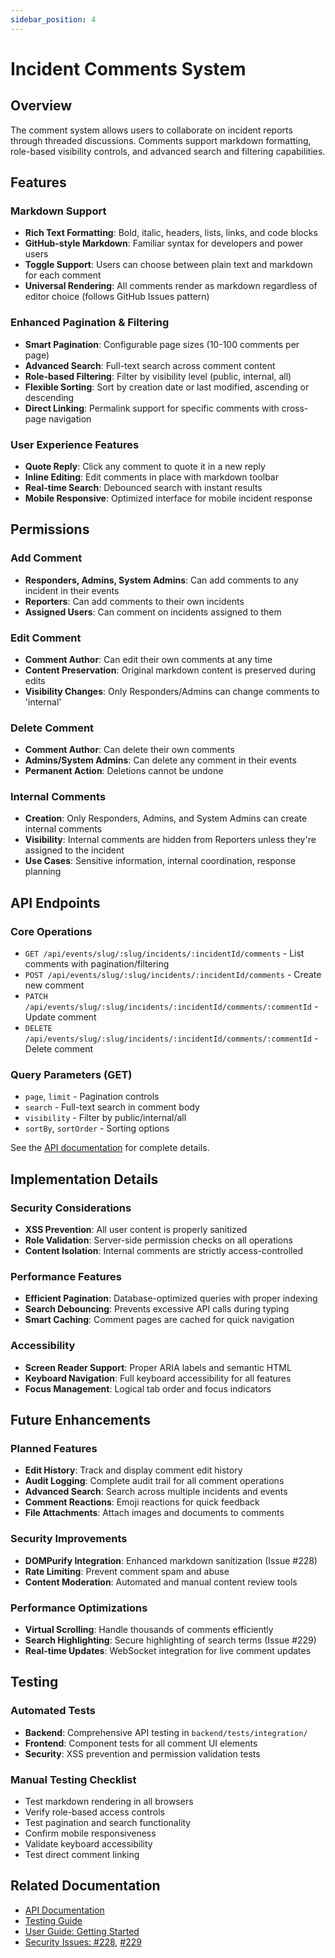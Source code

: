 ```yaml
---
sidebar_position: 4
---
```

# Incident Comments System

## Overview

The comment system allows users to collaborate on incident reports through threaded discussions. Comments support markdown formatting, role-based visibility controls, and advanced search and filtering capabilities.

## Features

### Markdown Support
- **Rich Text Formatting**: Bold, italic, headers, lists, links, and code blocks
- **GitHub-style Markdown**: Familiar syntax for developers and power users
- **Toggle Support**: Users can choose between plain text and markdown for each comment
- **Universal Rendering**: All comments render as markdown regardless of editor choice (follows GitHub Issues pattern)

### Enhanced Pagination & Filtering
- **Smart Pagination**: Configurable page sizes (10-100 comments per page)
- **Advanced Search**: Full-text search across comment content
- **Role-based Filtering**: Filter by visibility level (public, internal, all)
- **Flexible Sorting**: Sort by creation date or last modified, ascending or descending
- **Direct Linking**: Permalink support for specific comments with cross-page navigation

### User Experience Features
- **Quote Reply**: Click any comment to quote it in a new reply
- **Inline Editing**: Edit comments in place with markdown toolbar
- **Real-time Search**: Debounced search with instant results
- **Mobile Responsive**: Optimized interface for mobile incident response

## Permissions

### Add Comment
- **Responders, Admins, System Admins**: Can add comments to any incident in their events
- **Reporters**: Can add comments to their own incidents
- **Assigned Users**: Can comment on incidents assigned to them

### Edit Comment
- **Comment Author**: Can edit their own comments at any time
- **Content Preservation**: Original markdown content is preserved during edits
- **Visibility Changes**: Only Responders/Admins can change comments to 'internal'

### Delete Comment
- **Comment Author**: Can delete their own comments
- **Admins/System Admins**: Can delete any comment in their events
- **Permanent Action**: Deletions cannot be undone

### Internal Comments
- **Creation**: Only Responders, Admins, and System Admins can create internal comments
- **Visibility**: Internal comments are hidden from Reporters unless they're assigned to the incident 
- **Use Cases**: Sensitive information, internal coordination, response planning

## API Endpoints

### Core Operations
- `GET /api/events/slug/:slug/incidents/:incidentId/comments` - List comments with pagination/filtering
- `POST /api/events/slug/:slug/incidents/:incidentId/comments` - Create new comment
- `PATCH /api/events/slug/:slug/incidents/:incidentId/comments/:commentId` - Update comment
- `DELETE /api/events/slug/:slug/incidents/:incidentId/comments/:commentId` - Delete comment

### Query Parameters (GET)
- `page`, `limit` - Pagination controls
- `search` - Full-text search in comment body
- `visibility` - Filter by public/internal/all
- `sortBy`, `sortOrder` - Sorting options

See the [API documentation](./api/overview) for complete details.

## Implementation Details

### Security Considerations
- **XSS Prevention**: All user content is properly sanitized
- **Role Validation**: Server-side permission checks on all operations
- **Content Isolation**: Internal comments are strictly access-controlled

### Performance Features
- **Efficient Pagination**: Database-optimized queries with proper indexing
- **Search Debouncing**: Prevents excessive API calls during typing
- **Smart Caching**: Comment pages are cached for quick navigation

### Accessibility
- **Screen Reader Support**: Proper ARIA labels and semantic HTML
- **Keyboard Navigation**: Full keyboard accessibility for all features
- **Focus Management**: Logical tab order and focus indicators

## Future Enhancements

### Planned Features
- **Edit History**: Track and display comment edit history
- **Audit Logging**: Complete audit trail for all comment operations
- **Advanced Search**: Search across multiple incidents and events
- **Comment Reactions**: Emoji reactions for quick feedback
- **File Attachments**: Attach images and documents to comments

### Security Improvements
- **DOMPurify Integration**: Enhanced markdown sanitization (Issue #228)
- **Rate Limiting**: Prevent comment spam and abuse
- **Content Moderation**: Automated and manual content review tools

### Performance Optimizations
- **Virtual Scrolling**: Handle thousands of comments efficiently
- **Search Highlighting**: Secure highlighting of search terms (Issue #229)
- **Real-time Updates**: WebSocket integration for live comment updates

## Testing

### Automated Tests
- **Backend**: Comprehensive API testing in `backend/tests/integration/`
- **Frontend**: Component tests for all comment UI elements
- **Security**: XSS prevention and permission validation tests

### Manual Testing Checklist
- Test markdown rendering in all browsers
- Verify role-based access controls
- Test pagination and search functionality
- Confirm mobile responsiveness
- Validate keyboard accessibility
- Test direct comment linking

## Related Documentation
- [API Documentation](./api/overview)
- [Testing Guide](./testing/overview)
- [User Guide: Getting Started](../user-guide/getting-started/overview)
- [Security Issues: #228](https://github.com/mattstratton/conducky/issues/228), [#229](https://github.com/mattstratton/conducky/issues/229) 